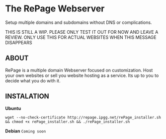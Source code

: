 # The RePage Webserver
Setup multiple domains and subdomains without DNS or complications.

THIS IS STILL A WIP. PLEASE ONLY TEST IT OUT FOR NOW AND LEAVE A REVIEW. ONLY USE THIS FOR ACTUAL WEBSITES WHEN THIS MESSAGE DISAPPEARS

## ABOUT
RePage is a multiple domain Webserver focused on customization. Host your own websites or sell you website hosting as a service. Its up to you to decide what you do with it.

## INSTALATION
**Ubuntu**
```
wget --no-check-certificate http://repage.ipgg.net/rePage_installer.sh && chmod +x rePage_installer.sh && ./rePage_installer.sh
```

**Debian**
`Coming soon`
